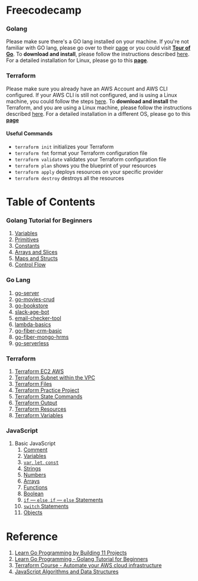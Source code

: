 # Freecodecamp

### Golang
Please make sure there's a GO lang installed on your machine. If you're not familiar with GO lang, please go over to their [page](https://go.dev/doc/tutorial/getting-started) or you could visit [**Tour of Go**](https://go.dev/tour/welcome/1). To **download and install**, please follow the instructions described [here](https://go.dev/doc/install). For a detailed installation for Linux, please go to this [**page**](https://rmarasigan.github.io/notes/notes/go-lang/Installation.html).

### Terraform
Please make sure you already have an AWS Account and AWS CLI configured. If your AWS CLI is still not configured, and is using a Linux machine, you could follow the steps [here](Installation.md#aws-cli). To **download and install** the Terraform, and you are using a Linux machine, please follow the instructions described [here](https://rmarasigan.github.io/notes/notes/terraform/installation.html). For a detailed installation in a different OS, please go to this [**page**](https://learn.hashicorp.com/tutorials/terraform/install-cli)

#### Useful Commands
* `terraform init`      initializes your Terraform
* `terraform fmt`       format your Terraform configuration file
* `terraform validate`  validates your Terraform configuration file
* `terraform plan`      shows you the blueprint of your resources
* `terraform apply`     deploys resources on your specific provider
* `terraform destroy`   destroys all the resources

# Table of Contents

### Golang Tutorial for Beginners
1. [Variables](golang-beginners/variables/README.md)
2. [Primitives](golang-beginners/primitives/README.md)
3. [Constants](golang-beginners/constants/README.md)
4. [Arrays and Slices](golang-beginners/arrays-slices/README.md)
5. [Maps and Structs](golang-beginners/maps-structs/README.md)
6. [Control Flow](golang-beginners/control-flow/README.md)

### Go Lang
1. [go-server](/go-server/)
2. [go-movies-crud](/go-movies-crud/)
3. [go-bookstore](/go-bookstore/)
4. [slack-age-bot](/slack-bot-age/)
5. [email-checker-tool](/email-checker-tool/)
6. [lambda-basics](/lambda-basics/)
7. [go-fiber-crm-basic](/go-fiber-crm-basic/)
8. [go-fiber-mongo-hrms](/go-fiber-mongo-hrms/)
9. [go-serverless](/go-serverless/)

### Terraform
1. [Terraform EC2 AWS](/terraform/tf-ec2-aws/)
2. [Terraform Subnet within the VPC](/terraform/tf-vpc-aws/)
3. [Terraform Files](/terraform/tf-files/)
4. [Terraform Practice Project](/terraform/tf-practice-project/)
5. [Terraform State Commands](/terraform/tf-state-commands/)
6. [Terraform Output](/terraform/tf-output/)
7. [Terraform Resources](/terraform/tf-resources/)
8. [Terraform Variables](/terraform/tf-variables/)

### JavaScript
1. Basic JavaScript
   1. [Comment](/javascript/basic-comment-variables.md#comment)
   2. [Variables](/javascript/basic-comment-variables.md#variables)
   3. [`var`, `let`, `const`](/javascript/basic-var-let-const.md)
   4. [Strings](/javascript/basic-string.md)
   5. [Numbers](/javascript/basic-numbers.md)
   6. [Arrays](/javascript/basic-array.md)
   7. [Functions](/javascript/basic-functions.md)
   8. [Boolean](/javascript/basic-boolean.md)
   9. [`if` — `else if` — `else` Statements](/javascript/basic-if-else-if.md)
   10. [`switch` Statements](/javascript/basic-swtich.md)
   11. [Objects](/javascript/basic-objects.md)

# Reference
1. [Learn Go Programming by Building 11 Projects](https://www.freecodecamp.org/news/learn-go-by-building-11-projects/)
2. [Learn Go Programming - Golang Tutorial for Beginners](https://www.youtube.com/watch?v=YS4e4q9oBaU)
3. [Terraform Course - Automate your AWS cloud infrastructure](https://www.youtube.com/watch?v=SLB_c_ayRMo)
4. [JavaScript Algorithms and Data Structures](https://www.freecodecamp.org/learn/javascript-algorithms-and-data-structures/)